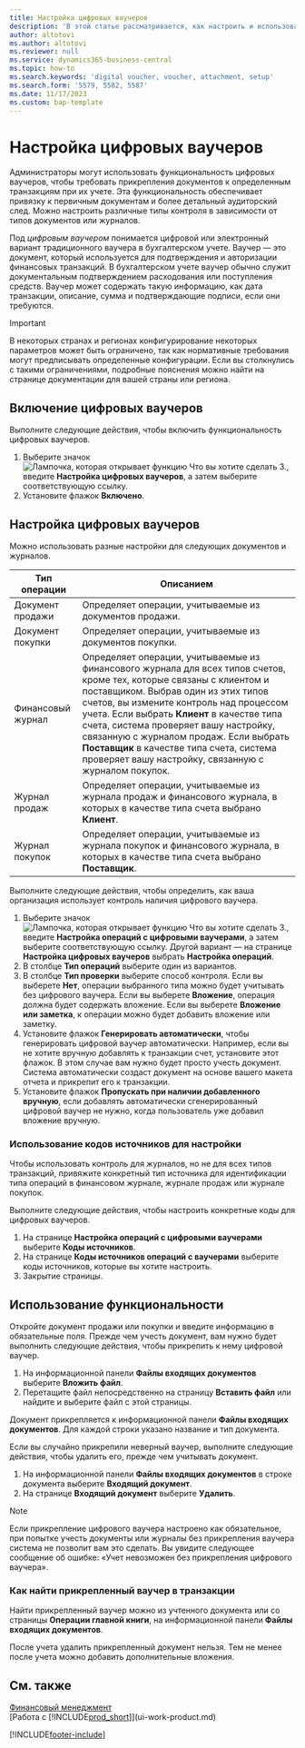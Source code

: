 ```yaml
---
title: Настройка цифровых ваучеров
description: 'В этой статье рассматривается, как настроить и использовать функциональность контроля наличия цифрового ваучера в Microsoft Dynamics 365 Business Central.'
author: altotovi
ms.author: altotovi
ms.reviewer: null
ms.service: dynamics365-business-central
ms.topic: how-to
ms.search.keywords: 'digital voucher, voucher, attachment, setup'
ms.search.form: '5579, 5582, 5587'
ms.date: 11/17/2023
ms.custom: bap-template
---
```


# Настройка цифровых ваучеров

Администраторы могут использовать функциональность цифровых ваучеров, чтобы требовать прикрепления документов к определенным транзакциям при их учете. Эта функциональность обеспечивает привязку к первичным документам и более детальный аудиторский след. Можно настроить различные типы контроля в зависимости от типов документов или журналов.

Под *цифровым ваучером* понимается цифровой или электронный вариант традиционного ваучера в бухгалтерском учете. Ваучер — это документ, который используется для подтверждения и авторизации финансовых транзакций. В бухгалтерском учете ваучер обычно служит документальным подтверждением расходования или поступления средств. Ваучер может содержать такую информацию, как дата транзакции, описание, сумма и подтверждающие подписи, если они требуются.

> [!IMPORTANT]
> В некоторых странах и регионах конфигурирование некоторых параметров может быть ограничено, так как нормативные требования могут предписывать определенные конфигурации. Если вы столкнулись с такими ограничениями, подробные пояснения можно найти на странице документации для вашей страны или региона.

## Включение цифровых ваучеров

Выполните следующие действия, чтобы включить функциональность цифровых ваучеров.

1. Выберите значок ![Лампочка, которая открывает функцию Что вы хотите сделать 3.](media/ui-search/search_small.png "Что вы хотите сделать"), введите **Настройка цифровых ваучеров**, а затем выберите соответствующую ссылку.
2. Установите флажок **Включено**.

## Настройка цифровых ваучеров

Можно использовать разные настройки для следующих документов и журналов.

| Тип операции | Описанием |
|------------|-------------|
| Документ продажи | Определяет операции, учитываемые из документов продажи. |
| Документ покупки | Определяет операции, учитываемые из документов покупки. |
| Финансовый журнал | Определяет операции, учитываемые из финансового журнала для всех типов счетов, кроме тех, которые связаны с клиентом и поставщиком. Выбрав один из этих типов счетов, вы измените контроль над процессом учета. Если выбрать **Клиент** в качестве типа счета, система проверяет вашу настройку, связанную с журналом продаж. Если выбрать **Поставщик** в качестве типа счета, система проверяет вашу настройку, связанную с журналом покупок. |
| Журнал продаж | Определяет операции, учитываемые из журнала продаж и финансового журнала, в которых в качестве типа счета выбрано **Клиент**. |
| Журнал покупок | Определяет операции, учитываемые из журнала покупок и финансового журнала, в которых в качестве типа счета выбрано **Поставщик**. |

Выполните следующие действия, чтобы определить, как ваша организация использует контроль наличия цифрового ваучера.

1. Выберите значок ![Лампочка, которая открывает функцию Что вы хотите сделать 3.](media/ui-search/search_small.png "Что вы хотите сделать"), введите **Настройка операций с цифровыми ваучерами**, а затем выберите соответствующую ссылку. Другой вариант — на странице **Настройка цифровых ваучеров** выбрать **Настройка операций**.
2. В столбце **Тип операций** выберите один из вариантов.
3. В столбце **Тип проверки** выберите способ контроля. Если вы выберете **Нет**, операции выбранного типа можно будет учитывать без цифрового ваучера. Если вы выберете **Вложение**, операция должна будет содержать вложение. Если вы выберете **Вложение или заметка**, к операции можно будет добавить вложение или заметку. 
4. Установите флажок **Генерировать автоматически**, чтобы генерировать цифровой ваучер автоматически. Например, если вы не хотите вручную добавлять к транзакции счет, установите этот флажок. В этом случае вам нужно будет просто учесть документ. Система автоматически создаст документ на основе вашего макета отчета и прикрепит его к транзакции.
5. Установите флажок **Пропускать при наличии добавленного вручную**, если добавлять автоматически сгенерированный цифровой ваучер не нужно, когда пользователь уже добавил вложение вручную.

### Использование кодов источников для настройки

Чтобы использовать контроль для журналов, но не для всех типов транзакций, привяжите конкретный тип источника для идентификации типа операций в финансовом журнале, журнале продаж или журнале покупок.

Выполните следующие действия, чтобы настроить конкретные коды для цифровых ваучеров.

1. На странице **Настройка операций с цифровыми ваучерами** выберите **Коды источников**.
2. На странице **Коды источников операций с ваучерами** выберите коды источников, которые вы хотите настроить.
3. Закрытие страницы.

## Использование функциональности

Откройте документ продажи или покупки и введите информацию в обязательные поля. Прежде чем учесть документ, вам нужно будет выполнить следующие действия, чтобы прикрепить к нему цифровой ваучер.

1. На информационной панели **Файлы входящих документов** выберите **Вложить файл**.
2. Перетащите файл непосредственно на страницу **Вставить файл** или найдите и выберите файл с этой страницы.

Документ прикрепляется к информационной панели **Файлы входящих документов**. Для каждой строки указано название и тип документа.

Если вы случайно прикрепили неверный ваучер, выполните следующие действия, чтобы удалить его, прежде чем учитывать документ.

1. На информационной панели **Файлы входящих документов** в строке документа выберите **Входящий документ**.
2. На странице **Входящий документ** выберите **Удалить**.

> [!NOTE]
> Если прикрепление цифрового ваучера настроено как обязательное, при попытке учесть документы или журналы без прикрепления ваучера система не позволит вам это сделать. Вы увидите следующее сообщение об ошибке: «Учет невозможен без прикрепления цифрового ваучера».

### Как найти прикрепленный ваучер в транзакции

Найти прикрепленный ваучер можно из учтенного документа или со страницы **Операции главной книги**, на информационной панели **Файлы входящих документов**.

После учета удалить прикрепленный документ нельзя. Тем не менее после учета можно добавить дополнительные вложения.

## См. также

[Финансовый менеджмент](finance.md)  
[Работа с [!INCLUDE[prod_short](includes/prod_short.md)]](ui-work-product.md)

[!INCLUDE[footer-include](includes/footer-banner.md)]
